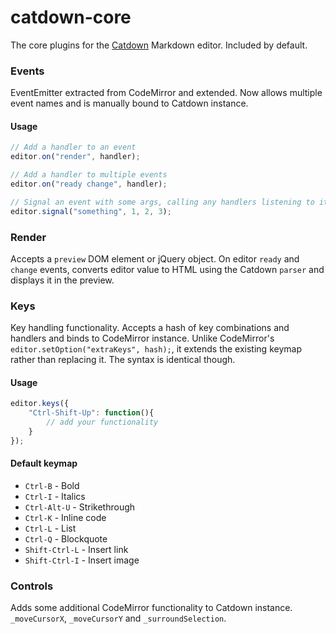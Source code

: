 # catdown-core

The core plugins for the [Catdown](https://github.com/zuren/catdown) Markdown editor. Included by default.

### Events

EventEmitter extracted from CodeMirror and extended. Now allows multiple event names and is manually bound to Catdown instance.

#### Usage

```js
// Add a handler to an event
editor.on("render", handler);

// Add a handler to multiple events
editor.on("ready change", handler);

// Signal an event with some args, calling any handlers listening to it.
editor.signal("something", 1, 2, 3);
```

### Render

Accepts a `preview` DOM element or jQuery object. On editor `ready` and `change` events, converts editor value to HTML using the Catdown `parser` and displays it in the preview.

### Keys

Key handling functionality. Accepts a hash of key combinations and handlers and binds to CodeMirror instance. Unlike CodeMirror's `editor.setOption("extraKeys", hash);`, it extends the existing keymap rather than replacing it. The syntax is identical though.

#### Usage

```js
editor.keys({
	"Ctrl-Shift-Up": function(){
		// add your functionality
	}
});
```

#### Default keymap

* `Ctrl-B` - Bold
* `Ctrl-I` - Italics
* `Ctrl-Alt-U` - Strikethrough
* `Ctrl-K` - Inline code
* `Ctrl-L` - List
* `Ctrl-Q` - Blockquote
* `Shift-Ctrl-L` - Insert link
* `Shift-Ctrl-I` - Insert image

### Controls

Adds some additional CodeMirror functionality to Catdown instance. `_moveCursorX`, `_moveCursorY` and `_surroundSelection`.